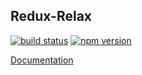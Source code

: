

## Redux-Relax

[![build status](https://img.shields.io/travis/saltas888/redux-relax/master.svg?style=flat-square)](https://travis-ci.org/saltas888/redux-relax)
[![npm version](https://img.shields.io/npm/v/redux-relax.svg?style=flat-square)](https://www.npmjs.com/package/redux-relax-thunk)


[Documentation](https://saltas888.github.io/redux-relax/)